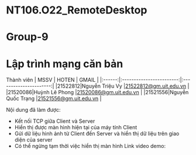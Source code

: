 # NT106.O22_RemoteDesktop

# Group-9
# Lập trình mạng căn bản
Thành viên
|  MSSV  |          HOTEN           |          GMAIL         |
|:------:|:------------------------:|:----------------------:|
|21522812|Nguyễn Triệu Vy           |21522812@gm.uit.edu.vn  |
|21520086|Huỳnh Lê Phong            |21520086@gm.uit.edu.vn  |
|21521556|Nguyễn Quốc Trạng         |21521556@gm.uit.edu.vn  |

Nội dung đã làm được:
+ Kết nối TCP giữa Client và Server
+ Hiển thị được màn hình hiện tại của máy tính Client
+ Gửi dữ liệu hình ảnh từ Client đến Server và hiển thị dữ liệu trên giao diện của server
+ Có thể ngừng tạm thời việc hiển thị màn hình
Link video demo: 
